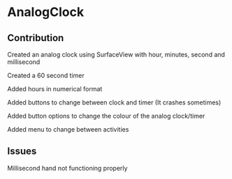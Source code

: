 # AnalogClock

## Contribution

Created an analog clock using SurfaceView with hour, minutes, second and millisecond

Created a 60 second timer

Added hours in numerical format

Added buttons to change between clock and timer (It crashes sometimes)

Added button options to change the colour of the analog clock/timer

Added menu to change between activities


## Issues

Millisecond hand not functioning properly
